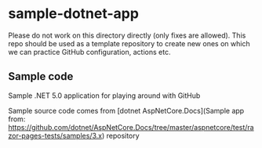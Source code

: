 # sample-dotnet-app

Please do not work on this directory directly (only fixes are allowed). This repo should be used as a template repository to create new ones on which we can practice GitHub configuration, actions etc.

## Sample code
Sample .NET 5.0 application for playing around with GitHub

Sample source code comes from [dotnet AspNetCore.Docs](Sample app from: https://github.com/dotnet/AspNetCore.Docs/tree/master/aspnetcore/test/razor-pages-tests/samples/3.x) repository


